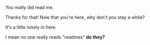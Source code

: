 You really did read me.

Thanks for that! Now that you're here, why don't you stay a while?

It's a little lonely in here.

I mean no one really reads "readmes" **do they?**